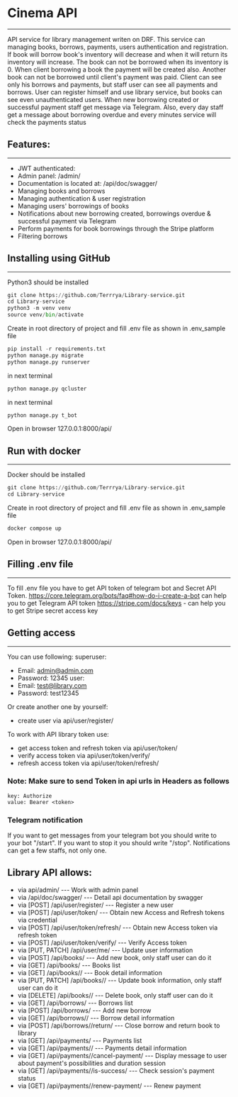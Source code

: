 # Cinema API
<hr>

API service for library management writen on DRF. This service can managing books, borrows, payments, users 
authentication and registration. If book will borrow book's inventory will decrease and when it will return its 
inventory will increase. The book can not be borrowed when its inventory is 0. When client borrowing a book the payment 
will be created also. Another book can not be borrowed until client's payment was paid. Client can see only his borrows 
and payments, but staff user can see all payments and borrows. User can register himself and use library service, but 
books can see even unauthenticated users.  When new borrowing created or successful payment staff get message via Telegram.
Also, every day staff get a message about borrowing overdue and every minutes service will check the payments status

## Features:
<hr>

- JWT authenticated:
- Admin panel: /admin/
- Documentation is located at: /api/doc/swagger/
- Managing books and borrows
- Managing authentication & user registration
- Managing users' borrowings of books
- Notifications about new borrowing created, borrowings overdue & successful payment via Telegram
- Perform payments for book borrowings through the Stripe platform
- Filtering borrows

## Installing using GitHub
<hr>

Python3 should be installed

```python
git clone https://github.com/Terrrya/Library-service.git
cd Library-service
python3 -m venv venv
source venv/bin/activate
```
Create in root directory of project and fill .env file as shown in .env_sample file

```python
pip install -r requirements.txt
python manage.py migrate
python manage.py runserver
```

in next terminal

```python
python manage.py qcluster
```

in next terminal

```python
python manage.py t_bot
```
Open in browser 127.0.0.1:8000/api/

## Run with docker
<hr>

Docker should be installed

```python
git clone https://github.com/Terrrya/Library-service.git
cd Library-service
```

Create in root directory of project and fill .env file as shown in .env_sample file

```python
docker compose up
```
Open in browser 127.0.0.1:8000/api/ 

## Filling .env file
<hr>

To fill .env file you have to get API token of telegram bot and Secret API Token. 
https://core.telegram.org/bots/faq#how-do-i-create-a-bot can help you to get Telegram API token
https://stripe.com/docs/keys - can help you to get Stripe secret access key


## Getting access
<hr>

You can use following:
 superuser:
  - Email: admin@admin.com
  - Password: 12345
 user:
  - Email: test@library.com
  - Password: test12345

Or create another one by yourself:
- create user via api/user/register/

To work with API library token use:
- get access token and refresh token via api/user/token/
- verify access token via api/user/token/verify/
- refresh access token via api/user/token/refresh/


### Note: **Make sure to send Token in api urls in Headers as follows**

```
key: Authorize
value: Bearer <token>
```

### Telegram notification
If you want to get messages from your telegram bot you should write to your bot "/start". 
If you want to stop it you should write "/stop". Notifications can get a few staffs, not only one.

## Library API allows:

- via api/admin/ --- Work with admin panel
- via /api/doc/swagger/ --- Detail api documentation by swagger
- via [POST] /api/user/register/ --- Register a new user
- via [POST] /api/user/token/ --- Obtain new Access and Refresh tokens via credential
- via [POST] /api/user/token/refresh/ --- Obtain new Access token via refresh token
- via [POST] /api/user/token/verify/ --- Verify Access token
- via [PUT, PATCH] /api/user/me/ --- Update user information
- via [POST] /api/books/ --- Add new book, only staff user can do it
- via [GET] /api/books/ --- Books list
- via [GET] /api/books/<pk>/ --- Book detail information
- via [PUT, PATCH] /api/books/<pk>/ --- Update book information, only staff user can do it
- via [DELETE] /api/books/<pk>/ --- Delete book, only staff user can do it
- via [GET] /api/borrows/ --- Borrows list
- via [POST] /api/borrows/ --- Add new borrow
- via [GET] /api/borrows/<pk>/ --- Borrow detail information
- via [POST] /api/borrows/<pk>/return/ --- Close borrow and return book to library
- via [GET] /api/payments/ --- Payments list
- via [GET] /api/payments/<pk>/ --- Payments detail information
- via [GET] /api/payments/<pk>/cancel-payment/ --- Display message to user about payment's possibilities and duration session
- via [GET] /api/payments/<pk>/is-success/ --- Check session's payment status
- via [GET] /api/payments/<pk>/renew-payment/ --- Renew payment
